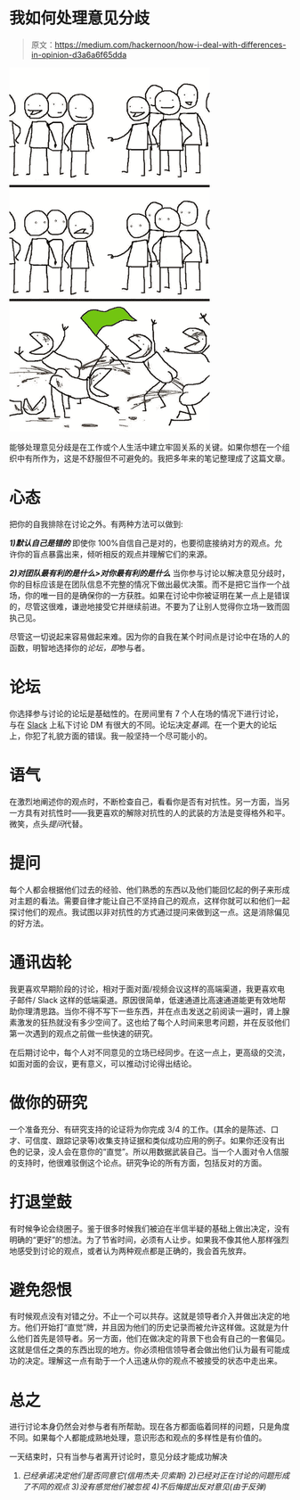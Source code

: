 # 我如何处理意见分歧

> 原文：<https://medium.com/hackernoon/how-i-deal-with-differences-in-opinion-d3a6a6f65dda>

![](img/fdef1f0b1026d3aec2ffd0208d1e0c5a.png)

能够处理意见分歧是在工作或个人生活中建立牢固关系的关键。如果你想在一个组织中有所作为，这是不舒服但不可避免的。我把多年来的笔记整理成了这篇文章。

# **心态**

把你的自我排除在讨论之外。有两种方法可以做到:

***1)默认自己是错的***
即使你 100%自信自己是对的，也要彻底接纳对方的观点。允许你的盲点暴露出来，倾听相反的观点并理解它们的来源。

***2)对团队最有利的是什么>对你最有利的是什么***
当你参与讨论以解决意见分歧时，你的目标应该是在团队信息不完整的情况下做出最优决策。而不是把它当作一个战场，你的唯一目的是确保你的一方获胜。如果在讨论中你被证明在某一点上是错误的，尽管这很难，谦逊地接受它并继续前进。不要为了让别人觉得你立场一致而固执己见。

尽管这一切说起来容易做起来难。因为你的自我在某个时间点是讨论中在场的人的函数，明智地选择你的*论坛，即*参与者。

# **论坛**

你选择参与讨论的论坛是基础性的。在房间里有 7 个人在场的情况下进行讨论，与在 [Slack](https://hackernoon.com/tagged/slack) 上私下讨论 DM 有很大的不同。论坛决定*基调*。在一个更大的论坛上，你犯了礼貌方面的错误。我一般坚持一个尽可能小的。

# **语气**

在激烈地阐述你的观点时，不断检查自己，看看你是否有对抗性。另一方面，当另一方具有对抗性时——我更喜欢的解除对抗性的人的武装的方法是变得格外和平。微笑，点头*提问*代替。

# **提问**

每个人都会根据他们过去的经验、他们熟悉的东西以及他们能回忆起的例子来形成对主题的看法。需要自律才能让自己不坚持自己的观点，这样你就可以和他们一起探讨他们的观点。我试图以非对抗性的方式通过提问来做到这一点。这是消除偏见的好方法。

# **通讯齿轮**

我更喜欢早期阶段的讨论，相对于面对面/视频会议这样的高端渠道，我更喜欢电子邮件/ Slack 这样的低端渠道。原因很简单，低速通道比高速通道能更有效地帮助你理清思路。当你不得不写下一些东西，并在点击发送之前阅读一遍时，肾上腺素激发的狂热就没有多少空间了。这也给了每个人时间来思考问题，并在反驳他们第一次遇到的观点之前做一些快速的研究。

在后期讨论中，每个人对不同意见的立场已经同步。在这一点上，更高级的交流，如面对面的会议，更有意义，可以推动讨论得出结论。

# **做你的研究**

一个准备充分、有研究支持的论证将为你完成 3/4 的工作。(其余的是陈述、口才、可信度、跟踪记录等)收集支持证据和类似成功应用的例子。如果你还没有出色的记录，没人会在意你的“直觉”。所以用数据武装自己。当一个人面对令人信服的支持时，他很难驳倒这个论点。研究争论的所有方面，包括反对的方面。

# **打退堂鼓**

有时候争论会绕圈子。鉴于很多时候我们被迫在半信半疑的基础上做出决定，没有明确的“更好”的想法。为了节省时间，必须有人让步。如果我不像其他人那样强烈地感受到讨论的观点，或者认为两种观点都是正确的，我会首先放弃。

# **避免怨恨**

有时候观点没有对错之分。不止一个可以共存。这就是领导者介入并做出决定的地方。他们开始打“直觉”牌，并且因为他们的历史记录而被允许这样做。这就是为什么他们首先是领导者。另一方面，他们在做决定的背景下也会有自己的一套偏见。这就是信任之类的东西出现的地方。你必须相信领导者会做出他们认为最有可能成功的决定。理解这一点有助于一个人迅速从你的观点不被接受的状态中走出来。

# **总之**

进行讨论本身仍然会对参与者有所帮助。现在各方都面临着同样的问题，只是角度不同。如果每个人都能成熟地处理，意识形态和观点的多样性是有价值的。

一天结束时，只有当参与者离开讨论时，意见分歧才能成功解决

1.  *已经承诺决定他们是否同意它(信用杰夫·贝索斯)
    2)已经对正在讨论的问题形成了不同的观点
    3)没有感觉他们被忽视
    4)不后悔提出反对意见(由于反弹)*